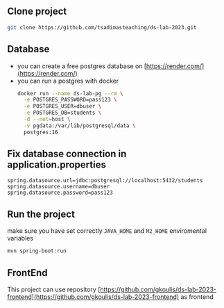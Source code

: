

## Clone project

```bash
git clone https://github.com/tsadimasteaching/ds-lab-2023.git
```
## Database
* you can create a free postgres database on [https://render.com/](https://render.com/)
* you can run a postgres with docker
  ```bash
  docker run --name ds-lab-pg --rm \
    -e POSTGRES_PASSWORD=pass123 \
    -e POSTGRES_USER=dbuser \
    -e POSTGRES_DB=students \
    -d --net=host \
    -v pgdata:/var/lib/postgresql/data \
    postgres:16
  ```
  
## Fix database connection in application.properties

```properties
spring.datasource.url=jdbc:postgresql://localhost:5432/students
spring.datasource.username=dbuser
spring.datasource.password=pass123
```
## Run the project
make sure you have set correctly ``JAVA_HOME`` and ``M2_HOME`` enviromental variables
```bash
mvn spring-boot:run
```

## FrontEnd
This project can use repository [https://github.com/gkoulis/ds-lab-2023-frontend](https://github.com/gkoulis/ds-lab-2023-frontend) as frontend

